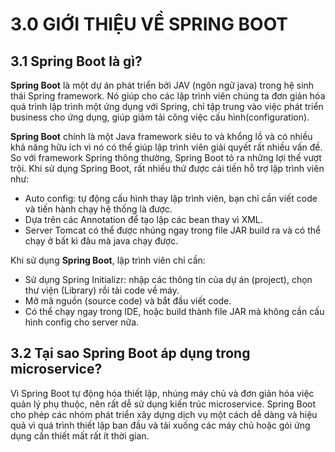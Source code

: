 # 3.0 GIỚI THIỆU VỀ SPRING BOOT

## 3.1 Spring Boot là gì?

**Spring Boot** là một dự án phát triển bởi JAV (ngôn ngữ java) trong hệ sinh thái Spring framework. Nó giúp cho các lập trình viên chúng ta đơn giản hóa quá trình lập trình một ứng dụng với Spring, chỉ tập trung vào việc phát triển business cho ứng dụng, giúp giảm tải công việc cấu hình(configuration).

 **Spring Boot** chính là một Java framework siêu to và khổng lồ và có nhiều khả năng hữu ích vì nó có thể giúp lập trình viên giải quyết rất nhiều vấn đề. So với framework Spring thông thường, Spring Boot tỏ ra những lợi thế vượt trội. Khi sử dụng Spring Boot, rất nhiều thứ được cải tiến hỗ trợ lập trình viên như:

 - Auto config: tự động cấu hình thay lập trình viên, bạn chỉ cần viết code và tiến hành chạy hệ thống là được.
 - Dựa trên các Annotation để tạo lập các bean thay vì XML.
 - Server Tomcat có thể được nhúng ngay trong file JAR build ra và có thể chạy ở bất kì đâu mà java chạy được.

 Khi sử dụng **Spring Boot**, lập trình viên chỉ cần:
- Sử dụng Spring Initializr: nhập các thông tin của dự án (project), chọn thư viện (Library) rồi tải code về máy.
- Mở mã nguồn (source code) và bắt đầu viết code.
- Có thể chạy ngay trong IDE, hoặc build thành file JAR mà không cần cấu hình config cho server nữa.

## 3.2 Tại sao Spring Boot áp dụng trong microservice?

Vì Spring Boot tự động hóa thiết lập, nhúng máy chủ và đơn giản hóa việc quản lý phụ thuộc, nên rất dễ sử dụng kiến trúc microservice. Spring Boot cho phép các nhóm phát triển xây dựng dịch vụ một cách dễ dàng và hiệu quả vì quá trình thiết lập ban đầu và tải xuống các máy chủ hoặc gói ứng dụng cần thiết mất rất ít thời gian.